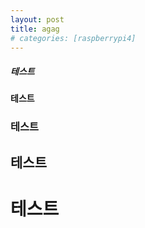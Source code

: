 ```yaml
---
layout: post
title: agag
# categories: [raspberrypi4]
---
```


##### 테스트
#### 테스트
### 테스트
## 테스트
# 테스트

<!-- sgsdgdfsdfsg
![테스트]({{"testpic.png" | relative_url}})  -->


<!-- site.url: {{site.url}} -->

<!-- page.content: {{post.content}} -->

<!-- page.title: {{page.title}} -->

<!-- page.url: {{page.url}} -->

<!-- {{page.date | date: "%Y-%m-%d}} -->

<!-- page.id: {{page.id}} -->

<!-- page.categories: {{page.categories}} -->

<!-- page.collection: {{post.collection}}

page.tags: {{post.tags}} -->

<!-- page.dir: {{page.dir}}

page.name: {{page.name}}

page.path: {{page.path}} -->

<!-- page.next: {{post.next}}

page.previous: {{post.previous}} -->
